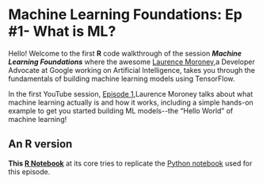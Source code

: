 # Machine Learning Foundations: Ep #1- What is ML?
 

Hello! Welcome to the first **R** code walkthrough of the session ***Machine Learning Foundations*** where the awesome [Laurence Moroney](https://www.linkedin.com/in/laurence-moroney),a Developer Advocate at Google working on Artificial Intelligence, takes you through the fundamentals of building machine learning models using TensorFlow.

In the first YouTube session, [Episode 1](https://www.youtube.com/watch?v=_Z9TRANg4c0&lc=UgyZovmGs5ZzU-9g2RN4AaABAg.98TaXjZj0VH98UAi73GE_g),Laurence Moroney talks about what machine learning actually is and how it works, including a simple hands-on example to get you started building ML models--the “Hello World” of machine learning! 


## An R version


**This [R Notebook](https://r-icntay.github.io/Episode_1-Machine-Learning-Foundations-What_is_ML/)** at its core tries to replicate the  [Python notebook](https://colab.research.google.com/github/lmoroney/mlday-tokyo/blob/master/Lab1-Hello-ML-World.ipynb#scrollTo=btF2CSFH2iEX) used for this episode.


